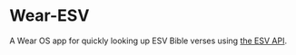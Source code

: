 # Wear-ESV
A Wear OS app for quickly looking up ESV Bible verses using [the ESV API](https://api.esv.org).
